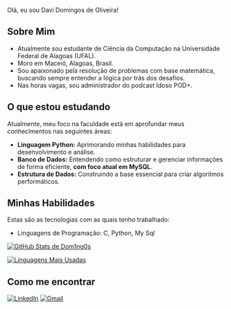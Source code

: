 Olá, eu sou Davi Domingos de Oliveira!

## Sobre Mim

*   Atualmente sou estudante de Ciência da Computação na Universidade Federal de Alagoas (UFAL).
*   Moro em Maceió, Alagoas, Brasil.
*   Sou apaixonado pela resolução de problemas com base matemática, buscando sempre entender a lógica por trás dos desafios.
*   Nas horas vagas, sou administrador do podcast Idoso POD+.

## O que estou estudando

Atualmente, meu foco na faculdade está em aprofundar meus conhecimentos nas seguintes áreas:

* **Linguagem Python:** Aprimorando minhas habilidades para desenvolvimento e análise.
* **Banco de Dados:** Entendendo como estruturar e gerenciar informações de forma eficiente, **com foco atual em MySQL**.
* **Estrutura de Dados:** Construindo a base essencial para criar algoritmos performáticos.

## Minhas Habilidades

Estas são as tecnologias com as quais tenho trabalhado:

*   Linguagens de Programação: C, Python, My Sql

[![GitHub Stats de Dom1ng0s](https://github-readme-stats.vercel.app/api?username=Dom1ng0s&show_icons=true&theme=tokyonight)](https://github.com/anuraghazra/github-readme-stats)

[![Linguagens Mais Usadas](https://github-readme-stats.vercel.app/api/top-langs/?username=Dom1ng0s&layout=compact&theme=tokyonight)](https://github.com/anuraghazra/github-readme-stats)



## Como me encontrar

[![LinkedIn](https://img.shields.io/badge/LinkedIn-0077B5?style=for-the-badge&logo=linkedin&logoColor=white)](https://www.linkedin.com/in/davidomingosdeoliveira/)
[![Gmail](https://img.shields.io/badge/Gmail-D14836?style=for-the-badge&logo=gmail&logoColor=white)](mailto:odomingosdavi@gmail.com)

